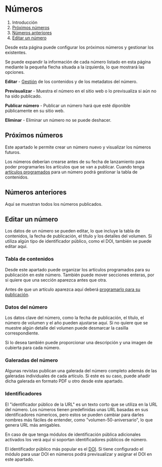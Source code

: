 # Números

1. Introducción
2. [Próximos números](issue-management.md#future-issues)
3. [Números anteriores](issue-management.md#back-issues)
4. [Editar un número](issue-management.md#edit-issue)

Desde esta página puede configurar los próximos números y gestionar los existentes.

Se puede expandir la información de cada número listado en esta página mediante la pequeña flecha situada a la izquierda, lo que mostrará las opciones.

**Editar** - [Gestión](issue-management.md#edit-issue) de los contenidos y de los metadatos del número.

**Previsualizar** - Muestra el número en el sitio web o lo previsualiza si aún no ha sido publicado.

**Publicar número** - Publicar un número hará que esté diponible públicamente en su sitio web.

**Eliminar** - Eliminar un número no se puede deshacer.

## <a name="future-issues"></a>Próximos números

Este apartado le permite crear un número nuevo y visualizar los números futuros.

Los números deberían crearse antes de su fecha de lanzamiento para poder programarles los artículos que se van a publicar. Cuando tenga [artículos programados](editorial-workflow/production.md#publish) para un número podrá gestionar la tabla de contenidos.

## <a name="back-issues"></a>Números anteriores

Aquí se muestran todos los números publicados.

## <a name="edit-issue"></a>Editar un número

Los datos de un número se pueden editar, lo que incluye la tabla de contenidos, la fecha de publicación, el título y los detalles del volumen. Si utiliza algún tipo de identificador público, como el DOI, también se puede editar aquí.

### <a name="edit-issue-toc"></a>Tabla de contenidos

Desde este apartado puede organizar los artículos programados para su publicación en este número. También puede mover secciones enteras, por si quiere que una sección aparezca antes que otra.

Antes de que un artículo aparezca aquí deberá [programarlo para su publicación](editorial-workflow/production.md#publish).

### <a name="edit-issue-data"></a>Datos del número

Los datos clave del número, como la fecha de publicación, el título, el número de volumen y el año pueden ajustarse aquí. Si no quiere que se muestre algún detalle del volumen puede desmarcar la casilla correspondiente.

Si lo desea también puede proporcionar una descripción y una imagen de cubierta para cada número.

### <a name="edit-issue-galley"></a>Galeradas del número

Algunas revistas publican una galerada del número completo además de las galeradas individuales de cada artículo. Si este es su caso, puede añadir dicha galerada en formato PDF u otro desde este apartado.

### <a name="edit-issue-identifiers"></a>Identificadores

El "identificador público de la URL" es un texto corto que se utiliza en la URL del número. Los números tienen predefinidas unas URL basadas en sus identificadores númericos, pero estos se pueden cambiar para darles nombres más fáciles de entender, como "volumen-50-aniversario", lo que genera URL más amigables.

En caso de que tenga módulos de identificación pública adicionales activados los verá aquí si soportan identificadores públicos de número.

El identificador público más popular es el [DOI](https://www.doi.org/). Si tiene configurado el módulo para usar DOI en números podrá previsualizar y asignar el DOI en este apartado.

